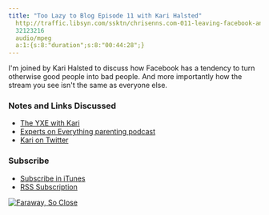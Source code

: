 ```yaml
---
title: "Too Lazy to Blog Episode 11 with Kari Halsted"
  http://traffic.libsyn.com/ssktn/chrisenns.com-011-leaving-facebook-and-your-stream.mp3
  32123216
  audio/mpeg
  a:1:{s:8:"duration";s:8:"00:44:28";}
---
```

<p>I'm joined by Kari Halsted to discuss how Facebook has a tendency to turn otherwise good people into bad people. And more importantly how the stream you see isn't the same as everyone else.</p>
<h3>Notes and Links Discussed</h3>
<ul>
<li><a href="http://yxe.ssktn.com/kari-halsted/">The YXE with Kari</a></li>
<li><a href="http://expertsoneverything.ca">Experts on Everything parenting podcast</a></li>
<li><a href="https://twitter.com/kayayarai">Kari on Twitter</a></li>
</ul>
<h3 id="subscribe">Subscribe</h3>
<ul>
<li><a href="http://phobos.apple.com/WebObjects/MZStore.woa/wa/viewPodcast?id=563304315">Subscribe in iTunes</a></li>
<li><a href="https://chrisenns.com/feed/podcast/">RSS Subscription</a></li>
</ul>
<p><a href="http://target.georiot.com/Proxy.ashx?grid=9646&id=6PFrOqNV4B8&offerid=162397&type=3&subid=0&tmpid=3664&RD_PARM1=https%253A%252F%252Fitunes.apple.com%252Fca%252Fpodcast%252Ffaraway-so-close%252Fid563304315%253Fmt%253D2%2526uo%253D4%2526partnerId%253D30" target="itunes_store"><img src="http://r.mzstatic.com/images/web/linkmaker/badge_itunes-lrg.gif" alt="Faraway, So Close" style="border: 0;"/></a></p>
